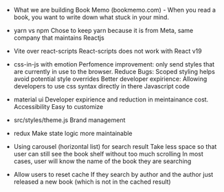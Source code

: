 - What we are building
Book Memo (bookmemo.com) - When you read a book, you want to write down what stuck in your mind.

- yarn vs npm
Chose to keep yarn because it is from Meta, same company that maintains Reactjs

- Vite over react-scripts
React-scripts does not work with React v19

- css-in-js with emotion
Perfomence improvement: only send styles that are currently in use to the browser.
Reduce Bugs: Scoped styling helps avoid potential style overrides
Better developer expirience: Allowing developers to use css syntax directly in there Javascript code

- material ui
Developer expirience and reduction in meintainance cost.
Accessibility
Easy to customize

- src/styles/theme.js
Brand management

- redux
Make state logic more maintainable

- Using carousel (horizontal list) for search result
Take less space so that user can still see the book shelf without too much scrolling
In most cases, user will know the name of the book they are searching

- Allow users to reset cache
If they search by author and the author just released a new book (which is not in the cached result)

